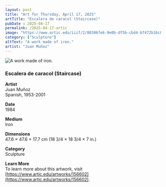 ```yaml
---
layout: post
title: "Art for Thursday, April 17, 2025"
artTitle: "Escalera de caracol (Staircase)"
pubDate : 2025-04-17
permalink: /2025-04-17-artic
image: "https://www.artic.edu/iiif/2/88306fe6-9e0b-df5b-cbd4-b7472b16c8d0/full/1686,/0/default.jpg"
category: ["Sculpture"]
altText: "A work made of iron."
artist: "Juan Muñoz"
---
```

 
<img src='https://www.artic.edu/iiif/2/88306fe6-9e0b-df5b-cbd4-b7472b16c8d0/full/1686,/0/default.jpg' alt='A work made of iron.' style='border-radius=5px'> 
 
### Escalera de caracol (Staircase)
 
**Artist**<br>
Juan Muñoz<br>
Spanish, 1953-2001
 
**Date**<br>
1984
 
**Medium**<br>
Iron
 
**Dimensions**<br>
47.6 × 47.6 × 17.7 cm (18 3/4 × 18 3/4 × 7 in.)
 
**Category**<br>
Sculpture
 
**Learn More**<br>
To learn more about this artwork, visit [https://www.artic.edu/artworks/156602](https://www.artic.edu/artworks/156602).